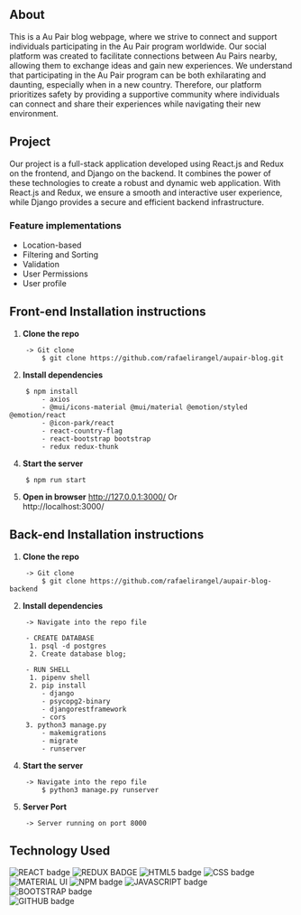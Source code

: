 ## About
This is a Au Pair blog webpage, where we strive to connect and support individuals participating in the Au Pair program worldwide. Our social platform was created to facilitate connections between Au Pairs nearby, allowing them to exchange ideas and gain new experiences. We understand that participating in the Au Pair program can be both exhilarating and daunting, especially when in a new country. Therefore, our platform prioritizes safety by providing a supportive community where individuals can connect and share their experiences while navigating their new environment.

## Project
Our project is a full-stack application developed using React.js and Redux on the frontend, and Django on the backend. It combines the power of these technologies to create a robust and dynamic web application. With React.js and Redux, we ensure a smooth and interactive user experience, while Django provides a secure and efficient backend infrastructure.


### Feature implementations
- Location-based 
- Filtering and Sorting
- Validation 
- User Permissions
- User profile

## Front-end Installation instructions
1. **Clone the repo** 
```
    -> Git clone 
        $ git clone https://github.com/rafaelirangel/aupair-blog.git
```
2. **Install dependencies**
```
    $ npm install 
        - axios
        - @mui/icons-material @mui/material @emotion/styled @emotion/react   
        - @icon-park/react 
        - react-country-flag
        - react-bootstrap bootstrap
        - redux redux-thunk

```
4. **Start the server**
```
    $ npm run start
```
5. **Open in browser**
http://127.0.0.1:3000/ Or  
http://localhost:3000/

## Back-end Installation instructions
1. **Clone the repo** 
```
    -> Git clone 
        $ git clone https://github.com/rafaelirangel/aupair-blog-backend
```
2. **Install dependencies**
```
    -> Navigate into the repo file

    - CREATE DATABASE 
     1. psql -d postgres
     2. Create database blog;

    - RUN SHELL
     1. pipenv shell 
     2. pip install
        - django 
        - psycopg2-binary 
        - djangorestframework 
        - cors
    3. python3 manage.py
        - makemigrations
        - migrate
        - runserver    
```
4. **Start the server**
```
    -> Navigate into the repo file
        $ python3 manage.py runserver
```
5. **Server Port**     
```  
    -> Server running on port 8000     
```

## Technology Used
![REACT badge](https://img.shields.io/badge/React-20232A?style=for-the-badge&logo=react&logoColor=61DAFB)
![REDUX BADGE](https://img.shields.io/badge/Redux-593D88?style=for-the-badge&logo=redux&logoColor=white)
![HTML5 badge](https://img.shields.io/badge/HTML5-E34F26?style=for-the-badge&logo=html5&logoColor=white)
![CSS badge](https://img.shields.io/badge/CSS3-1572B6?style=for-the-badge&logo=css3&logoColor=white)
![MATERIAL UI](https://img.shields.io/badge/Material%20UI-007FFF?style=for-the-badge&logo=mui&logoColor=white)
![NPM badge](https://img.shields.io/badge/npm-CB3837?style=for-the-badge&logo=npm&logoColor=white)
![JAVASCRIPT badge](https://img.shields.io/badge/JavaScript-323330?style=for-the-badge&logo=javascript&logoColor=F7DF1E)  
![BOOTSTRAP badge](https://img.shields.io/badge/Bootstrap-563D7C?style=for-the-badge&logo=bootstrap&logoColor=white)  
![GITHUB badge](https://img.shields.io/badge/GitHub-100000?style=for-the-badge&logo=github&logoColor=white)